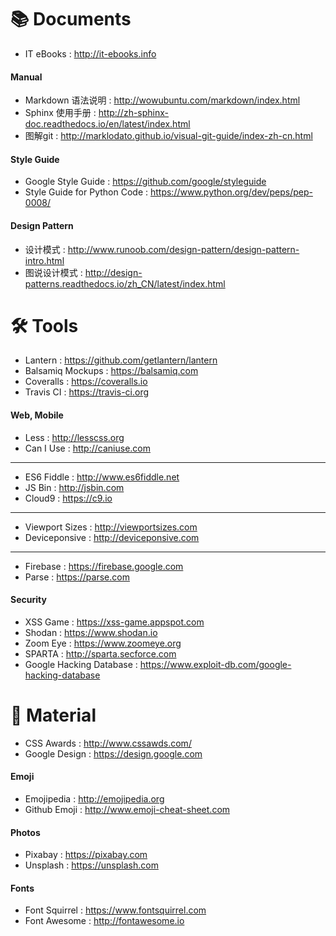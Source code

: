 📚 Documents
==============
- IT eBooks :
    http://it-ebooks.info

#### Manual
- Markdown 语法说明 :
    http://wowubuntu.com/markdown/index.html
- Sphinx 使用手册 :
    http://zh-sphinx-doc.readthedocs.io/en/latest/index.html
- 图解git :
    http://marklodato.github.io/visual-git-guide/index-zh-cn.html

#### Style Guide
- Google Style Guide :
    https://github.com/google/styleguide
- Style Guide for Python Code :
    https://www.python.org/dev/peps/pep-0008/

#### Design Pattern
- 设计模式 :
    http://www.runoob.com/design-pattern/design-pattern-intro.html
- 图说设计模式 :
    http://design-patterns.readthedocs.io/zh_CN/latest/index.html


🛠 Tools
==============
- Lantern :
    https://github.com/getlantern/lantern
- Balsamiq Mockups :
    https://balsamiq.com
- Coveralls :
    https://coveralls.io
- Travis CI :
    https://travis-ci.org

#### Web, Mobile
- Less :
    http://lesscss.org
- Can I Use :
    http://caniuse.com

---------
- ES6 Fiddle :
    http://www.es6fiddle.net
- JS Bin :
    http://jsbin.com
- Cloud9 :
    https://c9.io  
******
- Viewport Sizes :
    http://viewportsizes.com
- Deviceponsive :
    http://deviceponsive.com

---------
- Firebase :
    https://firebase.google.com
- Parse :
    https://parse.com

#### Security
- XSS Game :
    https://xss-game.appspot.com
- Shodan :
    https://www.shodan.io
- Zoom Eye :
    https://www.zoomeye.org
- SPARTA :
    http://sparta.secforce.com
- Google Hacking Database :
    https://www.exploit-db.com/google-hacking-database


🎁 Material
==============
- CSS Awards :
    http://www.cssawds.com/
- Google Design :
    https://design.google.com

#### Emoji
- Emojipedia :
    http://emojipedia.org
- Github Emoji :
    http://www.emoji-cheat-sheet.com

#### Photos
- Pixabay :
    https://pixabay.com
- Unsplash :
    https://unsplash.com

#### Fonts
- Font Squirrel :
    https://www.fontsquirrel.com
- Font Awesome :
    http://fontawesome.io
